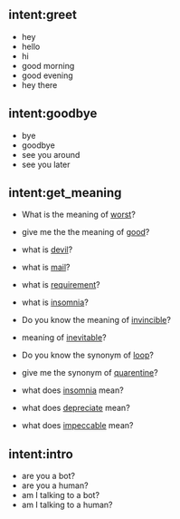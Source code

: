 ## intent:greet
- hey
- hello
- hi
- good morning
- good evening
- hey there

## intent:goodbye
- bye
- goodbye
- see you around
- see you later

## intent:get_meaning
- What is the meaning of [worst](word)?
- give me the the meaning of [good](word)?

- what is [devil](word)?
- what is [mail](word)?
- what is [requirement](word)?
- what is [insomnia](word)?

- Do you know the meaning of [invincible](word)?
- meaning of [inevitable](word)?
- Do you know the synonym of [loop](word)?
- give me the synonym of [quarentine](word)?

- what does [insomnia](word) mean?
- what does [depreciate](word) mean?
- what does [impeccable](word) mean?

<!-- ## intent:get_opposite
- What is the opposite of [worst](word)?
- give me the the antonym of [good](word)?
- opposite of [devil](word)?
- Do you know the opposite of [bad](word)? -->

## intent:intro
- are you a bot?
- are you a human?
- am I talking to a bot?
- am I talking to a human?


